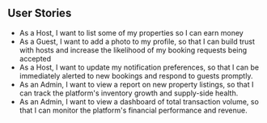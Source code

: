 ## User Stories
- As a Host, I want to list some of my properties so I can earn money
- As a Guest, I want to add a photo to my profile, so that I can build trust with hosts and increase the likelihood of my booking requests being accepted
- As a Host, I want to update my notification preferences, so that I can be immediately alerted to new bookings and respond to guests promptly.
- As an Admin, I want to view a report on new property listings, so that I can track the platform's inventory growth and supply-side health.
- As an Admin, I want to view a dashboard of total transaction volume, so that I can monitor the platform's financial performance and revenue.
